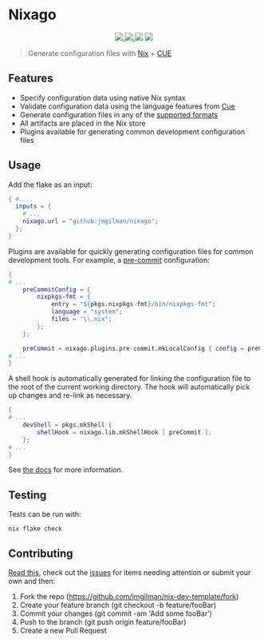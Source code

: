 # Nixago

<p align="center">
    <a href="https://github.com/jmgilman/nixago/actions/workflows/ci.yml">
        <img src="https://img.shields.io/github/workflow/status/jmgilman/nixago/CI?label=CI"/>
    </a>
    <a href="https://jmgilman.github.io/nixago">
        <img src="https://img.shields.io/github/workflow/status/jmgilman/nixago/CI?label=Docs"/>
    </a>
    <img src="https://img.shields.io/github/license/jmgilman/nixago"/>
    <a href="https://builtwithnix.org">
        <img src="https://img.shields.io/badge/-Built%20with%20Nix-green">
    </a>
</p>

> Generate configuration files with [Nix][1] + [CUE][2]

## Features

- Specify configuration data using native Nix syntax
- Validate configuration data using the language features from [Cue][2]
- Generate configuration files in any of the [supported formats][3]
- All artifacts are placed in the Nix store
- Plugins available for generating common development configuration files

## Usage

Add the flake as an input:

```nix
{ #....
  inputs = {
    # ...
    nixago.url = "github:jmgilman/nixago";
  };
}
```

Plugins are available for quickly generating configuration files for common
development tools. For example, a [pre-commit][4] configuration:

```nix
{
# ...
    preCommitConfig = {
        nixpkgs-fmt = {
            entry = "${pkgs.nixpkgs-fmt}/bin/nixpkgs-fmt";
            language = "system";
            files = "\\.nix";
        };
    };

    preCommit = nixago.plugins.pre-commit.mkLocalConfig { config = preCommitConfig; };
# ...
}
```

A shell hook is automatically generated for linking the configuration file to
the root of the current working directory. The hook will automatically pick up
changes and re-link as necessary.

```nix
{
# ...
    devShell = pkgs.mkShell {
        shellHook = nixago.lib.mkShellHook [ preCommit ];
    };
# ...
}
```

See [the docs][5] for more information.

## Testing

Tests can be run with:

```shell
nix flake check
```

## Contributing

[Read this][6], check out the [issues][7] for items needing attention or submit
your own and then:

1. Fork the repo (<https://github.com/jmgilman/nix-dev-template/fork>)
2. Create your feature branch (git checkout -b feature/fooBar)
3. Commit your changes (git commit -am 'Add some fooBar')
4. Push to the branch (git push origin feature/fooBar)
5. Create a new Pull Request

[1]: https://nixos.org/
[2]: https://cuelang.org/
[3]: https://cuelang.org/docs/integrations/
[4]: https://pre-commit.com/
[5]: https://jmgilman.github.io/nixago/
[6]: https://jmgilman.github.io/nixago/contributing/
[7]: https://github.com/jmgilman/nix-dev-template/issues
